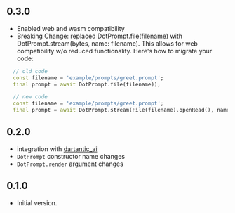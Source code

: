## 0.3.0

- Enabled web and wasm compatibility
- Breaking Change: replaced DotPrompt.file(filename) with
  DotPrompt.stream(bytes, name: filename). This allows for web compatibility w/o
  reduced functionality. Here's how to migrate your code:

```dart
  // old code
  const filename = 'example/prompts/greet.prompt';
  final prompt = await DotPrompt.file(filename));

  // new code
  const filename = 'example/prompts/greet.prompt';
  final prompt = await DotPrompt.stream(File(filename).openRead(), name: filename);
```

## 0.2.0

- integration with [dartantic_ai](https://pub.dev/packages/dartantic_ai)
- `DotPrompt` constructor name changes
- `DotPrompt.render` argument changes

## 0.1.0

- Initial version.
